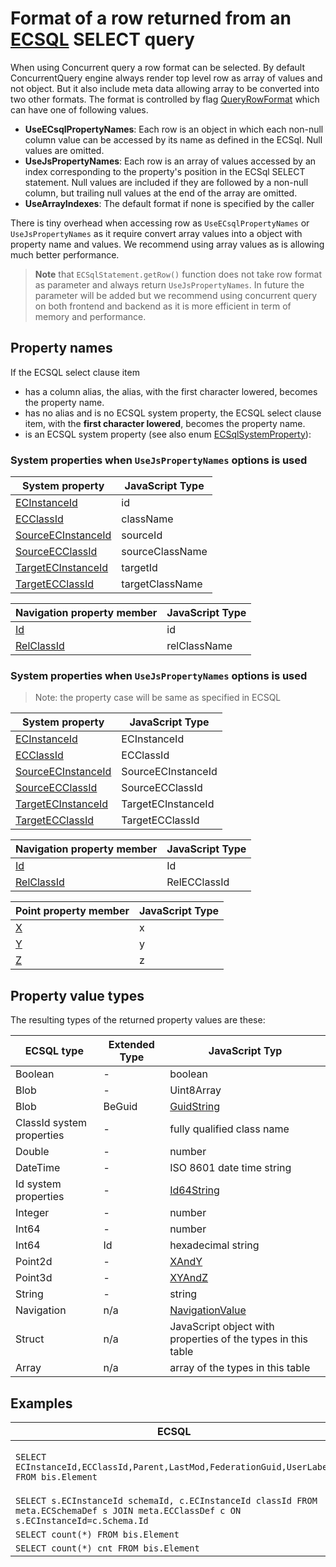 # Format of a row returned from an [ECSQL](./ECSQL.md) SELECT query

When using Concurrent query a row format can be selected. By default ConcurrentQuery engine always render top level row as array of values and not object. But it also include meta data allowing array to be converted into two other formats. The format is controlled by flag [QueryRowFormat]($common) which can have one of following values.

- **UseECsqlPropertyNames**: Each row is an object in which each non-null column value can be accessed by its name as defined in the ECSql. Null values are omitted.
- **UseJsPropertyNames**: Each row is an array of values accessed by an index corresponding to the property's position in the ECSql SELECT statement. Null values are included if they are followed by a non-null column, but trailing null values at the end of the array are omitted.
- **UseArrayIndexes**: The default format if none is specified by the caller

There is tiny overhead when accessing row as `UseECsqlPropertyNames` or `UseJsPropertyNames` as it require convert array values into a object with property name and values. We recommend using array values as is allowing much better performance.

> **Note** that `ECSqlStatement.getRow()` function does not take row format as parameter and always return `UseJsPropertyNames`. In future the parameter will be added but we recommend using concurrent query on both frontend and backend as it is more efficient in term of memory and performance.

## Property names

If the ECSQL select clause item

- has a column alias, the alias, with the first character lowered, becomes the property name.
- has no alias and is no ECSQL system property, the ECSQL select clause item, with the **first character lowered**, becomes the property name.
- is an ECSQL system property (see also enum [ECSqlSystemProperty]($common)):


### System properties when `UseJsPropertyNames` options is used
  System property | JavaScript Type
  --- | ---
  [ECInstanceId](./ECSQL.md#ECInstanceId-and-ECClassId) | id
  [ECClassId](./ECSQL.md#ECInstanceId-and-ECClassId) | className
  [SourceECInstanceId](./ECSQL.md#ecrelationshipclasses) | sourceId
  [SourceECClassId](./ECSQL.md#ecrelationshipclasses) | sourceClassName
  [TargetECInstanceId](./ECSQL.md#ecrelationshipclasses) | targetId
  [TargetECClassId](./ECSQL.md#ecrelationshipclasses) | targetClassName

  Navigation property member | JavaScript Type
  --- | ---
  [Id](./ECSQL.md#navigation-properties) | id
  [RelClassId](./ECSQL.md#navigation-properties) | relClassName
### System properties when `UseJsPropertyNames` options is used

>Note: the property case will be same as specified in ECSQL

  System property | JavaScript Type
  --- | ---
  [ECInstanceId](./ECSQL.md#ECInstanceId-and-ECClassId) | ECInstanceId
  [ECClassId](./ECSQL.md#ECInstanceId-and-ECClassId) | ECClassId
  [SourceECInstanceId](./ECSQL.md#ecrelationshipclasses) | SourceECInstanceId
  [SourceECClassId](./ECSQL.md#ecrelationshipclasses) | SourceECClassId
  [TargetECInstanceId](./ECSQL.md#ecrelationshipclasses) | TargetECInstanceId
  [TargetECClassId](./ECSQL.md#ecrelationshipclasses) | TargetECClassId

  Navigation property member | JavaScript Type
  --- | ---
  [Id](./ECSQL.md#navigation-properties) | Id
  [RelClassId](./ECSQL.md#navigation-properties) | RelECClassId

  Point property member | JavaScript Type
  --- | ---
  [X](./ECSQL.md#points) | x
  [Y](./ECSQL.md#points) | y
  [Z](./ECSQL.md#points) | z

## Property value types

The resulting types of the returned property values are these:

ECSQL type | Extended Type | JavaScript Typ
---------- | ------------- | ---------------
Boolean    | -             | boolean
Blob       | -             | Uint8Array
Blob       | BeGuid        | [GuidString]($core-bentley)
ClassId system properties | - | fully qualified class name
Double     | -             | number
DateTime   | -             | ISO 8601 date time string
Id system properties | -   | [Id64String]($core-bentley)
Integer    | -             | number
Int64      | -             | number
Int64      | Id            | hexadecimal string
Point2d    | -             | [XAndY]($core-geometry)
Point3d    | -             | [XYAndZ]($core-geometry)
String     | -             | string
Navigation | n/a           | [NavigationValue]($common)
Struct     | n/a           | JavaScript object with properties of the types in this table
Array      | n/a           | array of the types in this table

## Examples

ECSQL | Row
----- | ---
`SELECT ECInstanceId,ECClassId,Parent,LastMod,FederationGuid,UserLabel FROM bis.Element` | `{id:"0x132", className:"generic.PhysicalObject", parent:{id:"0x444", relClassName:"bis.ElementOwnsChildElements"},lastMod:"2018-02-27T14:12:55.000Z",federationGuid:"274e25dc-8407-11e7-bb31-be2e44b06b34",userLabel:"My element"}`
`SELECT s.ECInstanceId schemaId, c.ECInstanceId classId FROM meta.ECSchemaDef s JOIN meta.ECClassDef c ON s.ECInstanceId=c.Schema.Id` | `{schemaId:"0x132", classId:"0x332"}`
`SELECT count(*) FROM bis.Element` | `{"count(*)": 31241}`
`SELECT count(*) cnt FROM bis.Element` | `{cnt: 31241}`
